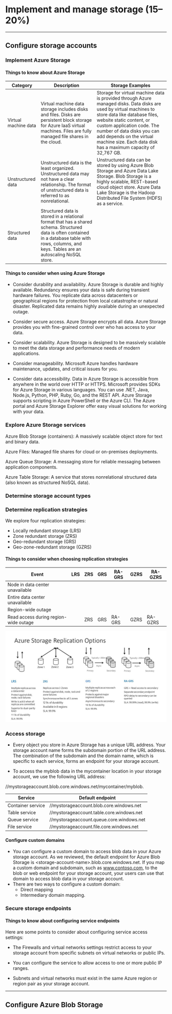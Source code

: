 # Implement and manage storage (15–20%)

------------------------------------------------------------------------------------------

## Configure storage accounts

### Implement Azure Storage

#### Things to know about Azure Storage

| Category            | Description                                                                                                  | Storage Examples                                                                                                                                               |
|---------------------|--------------------------------------------------------------------------------------------------------------|----------------------------------------------------------------------------------------------------------------------------------------------------------------|
| Virtual machine data | Virtual machine data storage includes disks and files. Disks are persistent block storage for Azure IaaS virtual machines. Files are fully managed file shares in the cloud. | Storage for virtual machine data is provided through Azure managed disks. Data disks are used by virtual machines to store data like database files, website static content, or custom application code. The number of data disks you can add depends on the virtual machine size. Each data disk has a maximum capacity of 32,767 GB. |
| Unstructured data   | Unstructured data is the least organized. Unstructured data may not have a clear relationship. The format of unstructured data is referred to as nonrelational.           | Unstructured data can be stored by using Azure Blob Storage and Azure Data Lake Storage. Blob Storage is a highly scalable, REST-based cloud object store. Azure Data Lake Storage is the Hadoop Distributed File System (HDFS) as a service. |
| Structured data     | Structured data is stored in a relational format that has a shared schema. Structured data is often contained in a database table with rows, columns, and keys. Tables are an autoscaling NoSQL store. |  |

#### Things to consider when using Azure Storage
* Consider durability and availability. Azure Storage is durable and highly available. Redundancy ensures your data is safe during transient hardware failures. You replicate data across datacenters or geographical regions for protection from local catastrophe or natural disaster. Replicated data remains highly available during an unexpected outage.

* Consider secure access. Azure Storage encrypts all data. Azure Storage provides you with fine-grained control over who has access to your data.

* Consider scalability. Azure Storage is designed to be massively scalable to meet the data storage and performance needs of modern applications.

* Consider manageability. Microsoft Azure handles hardware maintenance, updates, and critical issues for you.

* Consider data accessibility. Data in Azure Storage is accessible from anywhere in the world over HTTP or HTTPS. Microsoft provides SDKs for Azure Storage in various languages. You can use .NET, Java, Node.js, Python, PHP, Ruby, Go, and the REST API. Azure Storage supports scripting in Azure PowerShell or the Azure CLI. The Azure portal and Azure Storage Explorer offer easy visual solutions for working with your data.

### Explore Azure Storage services

Azure Blob Storage (containers): A massively scalable object store for text and binary data.

Azure Files: Managed file shares for cloud or on-premises deployments.

Azure Queue Storage: A messaging store for reliable messaging between application components.

Azure Table Storage: A service that stores nonrelational structured data (also known as structured NoSQL data).

### Determine storage account types

### Determine replication strategies

We explore four replication strategies:

* Locally redundant storage (LRS)
* Zone redundant storage (ZRS)
* Geo-redundant storage (GRS)
* Geo-zone-redundant storage (GZRS)

#### Things to consider when choosing replication strategies

| Event                     | LRS        | ZRS        | GRS        | RA-GRS     | GZRS       | RA-GZRS    |
|---------------------------|------------|------------|------------|------------|------------|------------|
| Node in data center unavailable |            |            |            |            |            |            |
| Entire data center unavailable |            |            |            |            |            |            |
| Region-wide outage        |            |            |            |            |            |            |
| Read access during region-wide outage |            | ZRS        | GRS        | RA-GRS     | GZRS       | RA-GZRS    |

![alt text](<res/1. Manage Azure identities and governance/images/image.png>)

### Access storage

* Every object you store in Azure Storage has a unique URL address. Your storage account name forms the subdomain portion of the URL address. The combination of the subdomain and the domain name, which is specific to each service, forms an endpoint for your storage account.

* To access the myblob data in the mycontainer location in your storage account, we use the following URL address:

//mystorageaccount.blob.core.windows.net/mycontainer/myblob.

| Service           | Default endpoint                                 |
|-------------------|--------------------------------------------------|
| Container service | //mystorageaccount.blob.core.windows.net         |
| Table service     | //mystorageaccount.table.core.windows.net        |
| Queue service     | //mystorageaccount.queue.core.windows.net        |
| File service      | //mystorageaccount.file.core.windows.net         |

#### Configure custom domains

* You can configure a custom domain to access blob data in your Azure storage account. As we reviewed, the default endpoint for Azure Blob Storage is \<storage-account-name>.blob.core.windows.net. If you map a custom domain and subdomain, such as www.contoso.com, to the blob or web endpoint for your storage account, your users can use that domain to access blob data in your storage account.
* There are two ways to configure a custom domain: 
   * Direct mapping
   * Intermediary domain mapping.

### Secure storage endpoints

#### Things to know about configuring service endpoints
Here are some points to consider about configuring service access settings:

* The Firewalls and virtual networks settings restrict access to your storage account from specific subnets on virtual networks or public IPs.

* You can configure the service to allow access to one or more public IP ranges.

* Subnets and virtual networks must exist in the same Azure region or region pair as your storage account.

------------------------------------------------------------------------------------------

## Configure Azure Blob Storage 

